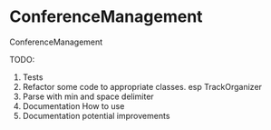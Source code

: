 # ConferenceManagement
ConferenceManagement

TODO: 

1. Tests
2. Refactor some code to appropriate classes. esp TrackOrganizer
3. Parse with min and space delimiter
4. Documentation How to use
5. Documentation potential improvements